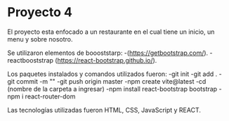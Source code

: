 # Proyecto 4

El proyecto esta enfocado a un restaurante en el cual tiene un inicio, un menu y sobre nosotro.

Se utilizaron elementos de boooststarp:
-(https://getbootstrap.com/).
-reactbooststrap (https://react-bootstrap.github.io/).

Los paquetes instalados y comandos utilizados fueron:
-git init
-git add .
-git commit -m ""
-git push origin master
-npm create vite@latest
-cd (nombre de la carpeta a ingresar)
-npm install react-bootstrap bootstrap
-npm i react-router-dom

Las tecnologías utilizadas fueron HTML, CSS, JavaScript y REACT.
